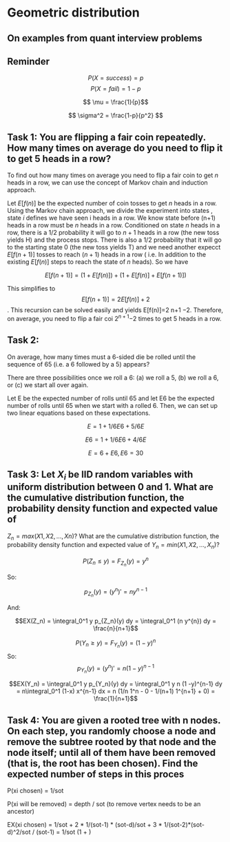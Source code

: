 # Geometric distribution

## On examples from quant interview problems

## Reminder 

$$P(X = success) = p$$
$$P(X = fail) = 1 - p$$

$$ \mu = \frac{1}{p}$$

$$ \sigma^2 = \frac{1-p}{p^2} $$

## Task 1: You are flipping a fair coin repeatedly. How many times on average do you need to flip it to get 5 heads in a row?

To find out how many times on average you need to flip a fair coin to get $n$ heads in a row, 
we can use the concept of Markov chain and induction approach.

Let $E[f(n)]$ be the expected number of coin tosses to get $n$ heads in a row. 
Using the Markov chain approach, we divide the experiment into states , state 
$i$ defines we have seen i heads in a row. We know state before 
(n+1) heads in a row must be 
$n$ heads in a row. Conditioned on state
$n$ heads in a row, there is a $1/2$  probability it will go to 
$n+1$ heads in a row (the new toss yields H) and the process stops. There is also a 
$1/2$ probability that it will go to the starting state 0 (the new toss yields T) and we need another expecct
$E[f(n+1)]$ tosses to reach 
$(n+1)$ heads in a row ( i.e. In addition to the existing 
$E[f(n)]$ steps to reach the state of $n$ heads). So we have

$$E[f(n+1)]= (1+E[f(n)]) + (1+E[f(n)]+E[f(n+1)]) $$

This simplifies to $$E[f(n+1)]=2E[f(n)]+2$$. 
This recursion can be solved easily and yields E[f(n)]=2 n+1 −2. Therefore, on average, you need to flip a fair coi $2^{n+1} −$2 times to get 5 heads in a row.

## Task 2: 
On average, how many times must a 6-sided die be rolled until the sequence of 
65 (i.e. a 6 followed by a 5) appears?

There are three possibilities once we roll a 
6: (a) we roll a 5, 
(b) we roll a 6, or 
(c) we start all over again.

Let E be the expected number of rolls until 65 and let E6 be the expected number of rolls until 
65 when we start with a rolled 6. Then, we can set up two linear equations based on these expectations.

$$E = 1 + 1/6 E6 + 5/6 E$$

$$E6 = 1 + 1/6 E6 + 4/6 E$$

$$E = 6 + E6, E6 = 30$$

## Task 3: Let $X_i$ be IID random variables with uniform distribution between 0 and 1. What are the cumulative distribution function, the probability density function and expected value of 
$Z_n=max(X1, X2, ...,Xn)$? What are the cumulative distribution function, the probability density function and expected value of $Y_n=min(X 1,X2,...,X_n)$? 


$$ P(Z_n \leq y) = F_{Z_n}(y) = y^n $$

So:

$$ p_{Z_n}(y) = (y^n)' = n y^{n-1} $$

And:

$$EX(Z_n) = \integral_0^1 y p_{Z_n}(y) dy = \integral_0^1 (n y^{n}) dy = \frac{n}{n+1}$$

$$ P(Y_n \geq y) = F_{Y_n}(y) = (1 - y)^n $$
So:
$$ p_{Y_n}(y) = (y^n)' = n (1 -y)^{n-1} $$

$$EX(Y_n) = \integral_0^1 y p_{Y_n}(y) dy = \integral_0^1 y n (1 -y)^{n-1} dy = 
n\integral_0^1 (1-x) x^{n-1} dx = n (1/n 1^n - 0 - 1/(n+1) 1^{n+1} + 0) = \frac{1}{n+1}$$


## Task 4: You are given a rooted tree with n nodes. On each step, you randomly choose a node and remove the subtree rooted by that node and the node itself; until all of them have been removed (that is, the root has been chosen). Find the expected number of steps in this proces

P(xi chosen) = 1/sot

P(xi will be removed) = depth / sot (to remove vertex needs to be an ancestor)

EX(xi chosen) = 1/sot + 2 * 1/(sot-1) * (sot-d)/sot + 3 * 1/(sot-2)*(sot-d)^2/sot / (sot-1) =
1/sot (1 + )


